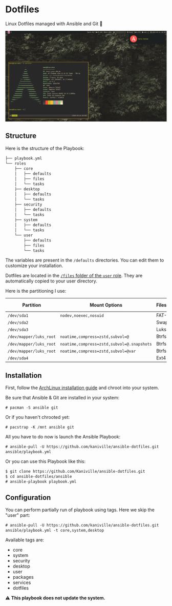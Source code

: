 # Dotfiles

Linux Dotfiles managed with Ansible and Git 🌸

![](src/screenshot.png)

## Structure

Here is the structure of the Playbook:
```
├── playbook.yml
└── roles
    ├── core
    │   ├── defaults
    │   ├── files
    │   └── tasks
    ├── desktop
    │   ├── defaults
    │   └── tasks
    ├── security
    │   ├── defaults
    │   └── tasks
    ├── system
    │   ├── defaults
    │   └── tasks
    └── user
        ├── defaults
        ├── files
        └── tasks
```

The variables are present in the `/defaults` directories. You can edit them to customize your installation.

Dotfiles are located in the [`/files` folder of the `user` role](ansible/roles/user/files/dotfiles). They are automatically copied to your user directory.

Here is the partitioning I use:

| Partition               | Mount Options                             | Filesystem | Mount Point   |
|-------------------------|-------------------------------------------|------------|---------------|
| `/dev/sda1`             |`nodev,noexec,nosuid`                      | FAT-32     | `/boot`       |
| `/dev/sda2`             |                                           | Swap       | [SWAP]        |
| `/dev/sda3`             |                                           | Luks2      |               |
| `/dev/mapper/luks_root` |`noatime,compress=zstd,subvol=@`           | Btrfs      | `/`           |
| `/dev/mapper/luks_root` |`noatime,compress=zstd,subvol=@.snapshots` | Btrfs      | `/.snapshots` |
| `/dev/mapper/luks_root` |`noatime,compress=zstd,subvol=@var`        | Btrfs      | `/var`        |
| `/dev/sda4`             |                                           | Ext4       | `/home`       |

## Installation

First, follow the [ArchLinux installation guide](https://wiki.archlinux.org/title/Installation_guide) and chroot into your system.

Be sure that Ansible & Git are installed in your system:
```
# pacman -S ansible git
```

Or if you haven't chrooted yet:
```
# pacstrap -K /mnt ansible git
```

All you have to do now is launch the Ansible Playbook:
```
# ansible-pull -U https://github.com/kaniville/ansible-dotfiles.git ansible/playbook.yml
```

Or you can use this Playbook like this:
```
$ git clone https://github.com/Kaniville/ansible-dotfiles.git
$ cd ansible-dotfiles/ansible
# ansible-playbook playbook.yml
```

## Configuration

You can perform partially run of playbook using tags. Here we skip the "user" part:
```
# ansible-pull -U https://github.com/kaniville/ansible-dotfiles.git ansible/playbook.yml -t core,system,desktop
```

Available tags are:
- core
- system
- security
- desktop
- user
- packages
- services
- dotfiles

⚠️ **This playbook does not update the system.**
